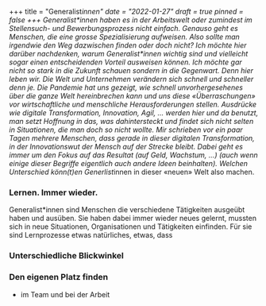 +++
title = "Generalist*innen"
date = "2022-01-27"
draft = true
pinned = false
+++
Generalist\*innen haben es in der Arbeitswelt oder zumindest im Stellensuch- und Bewerbungsprozess nicht einfach. Genauso geht es Menschen, die eine grosse Spezialisierung aufweisen. Also sollte man irgendwie den Weg dazwischen finden oder doch nicht? Ich möchte hier darüber nachdenken, warum Generalist\*innen wichtig sind und vielleicht sogar einen entscheidenden Vorteil ausweisen können. Ich möchte gar nicht so stark in die Zukunft schauen sondern in die Gegenwart. Denn hier leben wir. Die Welt und Unternehmen verändern sich schnell und schneller denn je. Die Pandemie hat uns gezeigt, wie schnell unvorhergesehenes über die ganze Welt hereinbrechen kann und uns diese «Überraschungen» vor wirtschaftliche und menschliche Herausforderungen stellen. Ausdrücke wie digitale Transformation, Innovation, Agil, ... werden hier und da benutzt, man setzt Hoffnung in das, was dahintersteckt und findet sich nicht selten in Situationen, die man doch so nicht wollte. Mir schrieben vor ein paar Tagen mehrere Menschen, dass gerade in dieser digitalen Transformation, in der Innovationswut der Mensch auf der Strecke bleibt. Dabei geht es immer um den Fokus auf das Resultat (auf Geld, Wachstum, ...) (auch wenn einige dieser Begriffe eigentlich auch andere Ideen beinhalten). Welchen Unterschied könn(t)en Generlist*innen in dieser «neuen» Welt also machen. 

### Lernen. Immer wieder.

Generalist*innen sind Menschen die verschiedene Tätigkeiten ausgeübt haben und ausüben. Sie haben dabei immer wieder neues gelernt, mussten sich in neue Situationen, Organisationen und Tätigkeiten einfinden. Für sie sind Lernprozesse etwas natürliches, etwas, dass

### Unterschiedliche Blickwinkel

### Den eigenen Platz finden

* im Team und bei der Arbeit